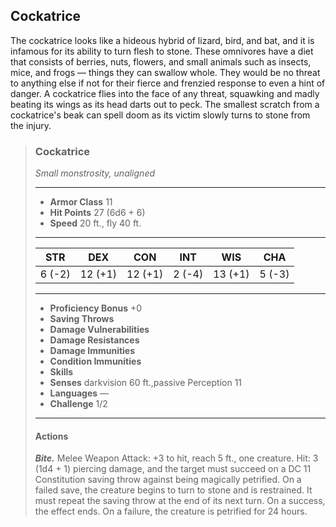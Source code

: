 ## Cockatrice
The cockatrice looks like a hideous hybrid of lizard, bird, and bat, and it is infamous for its ability to turn flesh to stone. These omnivores have a diet that consists of berries, nuts, flowers, and small animals such as insects, mice, and frogs — things they can swallow whole. They would be no threat to anything else if not for their fierce and frenzied response to even a hint of danger. A cockatrice flies into the face of any threat, squawking and madly beating its wings as its head darts out to peck. The smallest scratch from a cockatrice's beak can spell doom as its victim slowly turns to stone from the injury.

>### Cockatrice
>*Small monstrosity, unaligned*
>___
>- **Armor Class** 11
>- **Hit Points** 27 (6d6 + 6)
>- **Speed** 20 ft., fly 40 ft.
>___
>|**STR**|**DEX**|**CON**|**INT**|**WIS**|**CHA**|
>|:---:|:---:|:---:|:---:|:---:|:---:|
>|6 (-2)|12 (+1)|12 (+1)|2 (-4)|13 (+1)|5 (-3)|
>
>___
>- **Proficiency Bonus** +0
>- **Saving Throws** 
>- **Damage Vulnerabilities** 
>- **Damage Resistances** 
>- **Damage Immunities** 
>- **Condition Immunities** 
>- **Skills** 
>- **Senses** darkvision 60 ft.,passive Perception 11
>- **Languages** —
>- **Challenge** 1/2
>___
>#### Actions
>***Bite.*** Melee Weapon Attack: +3 to hit, reach 5 ft., one creature. Hit: 3 (1d4 + 1) piercing damage, and the target must succeed on a DC 11 Constitution saving throw against being magically petrified. On a failed save, the creature begins to turn to stone and is restrained. It must repeat the saving throw at the end of its next turn. On a success, the effect ends. On a failure, the creature is petrified for 24 hours.
>
